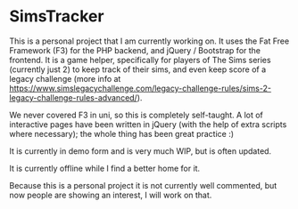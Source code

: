 # SimsTracker

This is a personal project that I am currently working on. It uses the Fat Free Framework (F3) for the PHP backend, and jQuery / Bootstrap for the frontend. It is a game helper, specifically for players of The Sims series (currently just 2) to keep track of their sims, and even keep score of a legacy challenge (more info at https://www.simslegacychallenge.com/legacy-challenge-rules/sims-2-legacy-challenge-rules-advanced/). 

We never covered F3 in uni, so this is completely self-taught. A lot of interactive pages have been written in jQuery (with the help of extra scripts where necessary); the whole thing has been great practice :)

It is currently in demo form and is very much WIP, but is often updated. 

It is currently offline while I find a better home for it.

Because this is a personal project it is not currently well commented, but now people are showing an interest, I will work on that.
